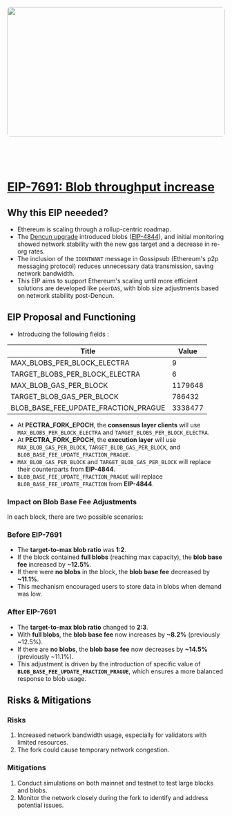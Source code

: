 <img src="https://ethereum.org/_next/image/?url=%2F_next%2Fstatic%2Fmedia%2Fhero.94a1ecc4.png&w=1920&q=75"
style="width: 100%; height: 300px; border-radius: 8px; margin-bottom: 60px;"
/>

# [EIP-7691: Blob throughput increase](https://eips.ethereum.org/EIPS/eip-7691)

## Why this EIP neeeded?

- Ethereum is scaling through a rollup-centric roadmap.
- The [Dencun upgrade](https://ethereum.org/en/history/#dencun) introduced blobs ([EIP-4844](https://eips.ethereum.org/EIPS/eip-4844)), and initial monitoring showed network stability with the new gas target and a decrease in re-org rates.
- The inclusion of the `IDONTWANT` message in Gossipsub (Ethereum's p2p messaging protocol) reduces unnecessary data transmission, saving network bandwidth.
- This EIP aims to support Ethereum's scaling until more efficient solutions are developed like `peerDAS`, with blob size adjustments based on network stability post-Dencun.

## EIP Proposal and Functioning

- Introducing the following fields :

| Title                                | Value   |
| ------------------------------------ | ------- |
| MAX_BLOBS_PER_BLOCK_ELECTRA          | 9       |
| TARGET_BLOBS_PER_BLOCK_ELECTRA       | 6       |
| MAX_BLOB_GAS_PER_BLOCK               | 1179648 |
| TARGET_BLOB_GAS_PER_BLOCK            | 786432  |
| BLOB_BASE_FEE_UPDATE_FRACTION_PRAGUE | 3338477 |

- At **PECTRA_FORK_EPOCH**, the **consensus layer clients** will use `MAX_BLOBS_PER_BLOCK_ELECTRA` and `TARGET_BLOBS_PER_BLOCK_ELECTRA`.
- At **PECTRA_FORK_EPOCH**, the **execution layer** will use `MAX_BLOB_GAS_PER_BLOCK`, `TARGET_BLOB_GAS_PER_BLOCK`, and `BLOB_BASE_FEE_UPDATE_FRACTION_PRAGUE`.
- `MAX_BLOB_GAS_PER_BLOCK` and `TARGET_BLOB_GAS_PER_BLOCK` will replace their counterparts from **EIP-4844**.
- `BLOB_BASE_FEE_UPDATE_FRACTION_PRAGUE` will replace `BLOB_BASE_FEE_UPDATE_FRACTION` from **EIP-4844**.

### Impact on Blob Base Fee Adjustments

In each block, there are two possible scenarios:

### **Before EIP-7691**

- The **target-to-max blob ratio** was **1:2**.
- If the block contained **full blobs** (reaching max capacity), the **blob base fee** increased by **~12.5%**.
- If there were **no blobs** in the block, the **blob base fee** decreased by **~11.1%**.
- This mechanism encouraged users to store data in blobs when demand was low.

### **After EIP-7691**

- The **target-to-max blob ratio** changed to **2:3**.
- With **full blobs**, the **blob base fee** now increases by **~8.2%** (previously ~12.5%).
- If there are **no blobs**, the **blob base fee** now decreases by **~14.5%** (previously ~11.1%).
- This adjustment is driven by the introduction of specific value of **`BLOB_BASE_FEE_UPDATE_FRACTION_PRAGUE`**, which ensures a more balanced response to blob usage.

## Risks & Mitigations

### Risks

1.  Increased network bandwidth usage, especially for validators with limited resources.
2.  The fork could cause temporary network congestion.

### Mitigations

1.  Conduct simulations on both mainnet and testnet to test large blocks and blobs.
2.  Monitor the network closely during the fork to identify and address potential issues.
